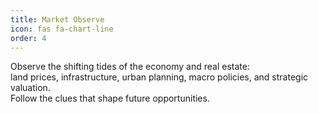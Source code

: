 ```yaml
---
title: Market Observe
icon: fas fa-chart-line
order: 4
---
```


Observe the shifting tides of the economy and real estate:  
land prices, infrastructure, urban planning, macro policies, and strategic valuation.  
Follow the clues that shape future opportunities.
